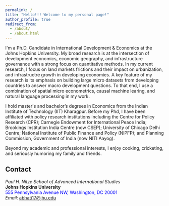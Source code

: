 ```yaml
---
permalink: /
title: "Hello!!! Welcome to my personal page!"
author_profile: true
redirect_from: 
  - /about/
  - /about.html
---
```



I'm a Ph.D. Candidate in International Development & Economics at the Johns Hopkins University. My broad research is at the intersection of development economics, economic geography, and infrastructure governance with a strong focus on quantitative methods. In my current 
research, I focus on land markets frictions and their impact on urbanization, and infrastructre growth in developing economies. A key feature of my research is its emphasis on building large micro datasets from developing countries to answer macro development questions. To that end, I use a combination of spatial micro econometrics, causal machine learing, and natural language processing in my work. 

I hold master's and bachelor’s degrees in Economics from the Indian Institute of Technology (IIT) Kharagpur. Before my Phd, I have been affiliated with policy research institutions including the Centre for Policy Research (CPR); Carnegie Endowment for International Peace India; Brookings Institution India Centre (now CSEP); University of Chicago Delhi Centre; National Institute of Public Finance and Policy (NIPFP); and Planning Commission, Government of India (now NITI Aayog). 

Beyond my academic and professional interests, I enjoy cooking, cricketing, and seriously humoring my family and friends.


## Contact

*Paul H. Nitze School of Advanced International Studies*  
**Johns Hopkins University**  
<span style="color:blue">555 Pennsylvania Avenue NW, Washington, DC 20001</span>  
*Email*: [abhati17@jhu.edu](mailto:abhati17@jhu.edu)

